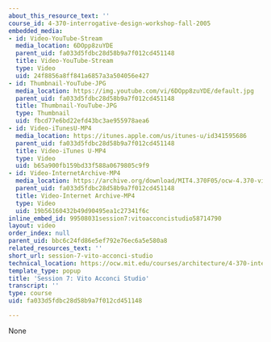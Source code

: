 ```yaml
---
about_this_resource_text: ''
course_id: 4-370-interrogative-design-workshop-fall-2005
embedded_media:
- id: Video-YouTube-Stream
  media_location: 6DOpp8zuYDE
  parent_uid: fa033d5fdbc28d58b9a7f012cd451148
  title: Video-YouTube-Stream
  type: Video
  uid: 24f8856a8ff841a6857a3a504056e427
- id: Thumbnail-YouTube-JPG
  media_location: https://img.youtube.com/vi/6DOpp8zuYDE/default.jpg
  parent_uid: fa033d5fdbc28d58b9a7f012cd451148
  title: Thumbnail-YouTube-JPG
  type: Thumbnail
  uid: fbcd77e6bd22efd43bc3ae955978aea6
- id: Video-iTunesU-MP4
  media_location: https://itunes.apple.com/us/itunes-u/id341595686
  parent_uid: fa033d5fdbc28d58b9a7f012cd451148
  title: Video-iTunes U-MP4
  type: Video
  uid: b65a900fb159bd33f588a0679805c9f9
- id: Video-InternetArchive-MP4
  media_location: https://archive.org/download/MIT4.370F05/ocw-4.370-vito_aconci-04oct2005-220k.mp4
  parent_uid: fa033d5fdbc28d58b9a7f012cd451148
  title: Video-Internet Archive-MP4
  type: Video
  uid: 19b56160432b49d90495ea1c27341f6c
inline_embed_id: 99508031session7:vitoacconcistudio58714790
layout: video
order_index: null
parent_uid: bbc6c24fd86e5ef792e76ec6a5e580a8
related_resources_text: ''
short_url: session-7-vito-acconci-studio
technical_location: https://ocw.mit.edu/courses/architecture/4-370-interrogative-design-workshop-fall-2005/lecture-notes/session-7-vito-acconci-studio
template_type: popup
title: 'Session 7: Vito Acconci Studio'
transcript: ''
type: course
uid: fa033d5fdbc28d58b9a7f012cd451148

---
```

None